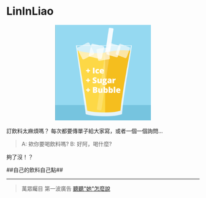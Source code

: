 # LinInLiao

<p align="center">
  <img src="docs/icon.png" alt="LinInLiao icon" width="250">
</p>

訂飲料太麻煩嗎？
每次都要傳單子給大家寫，或者一個一個詢問...

> A: 欸你要喝飲料嗎?
> B: 好阿，喝什麼?

夠了沒！？


##自己的飲料自己點##

---

>萬眾矚目 第一波廣告
>[聽聽"她"怎麼說](https://translate.google.com.tw/?source=osdd#zh-CN/zh-CN/%E5%93%A9%E6%84%9B%20%E6%9E%97%E5%9B%A0%E8%81%8A%E6%9F%90%E3%80%82%0A%0A%E5%BE%8C%E9%98%BF%EF%BC%8C%E6%9E%97%E6%AE%BA%E6%B4%A8%EF%BC%9F%E3%80%82%0A%0A%E6%B8%85%E5%BF%83%E5%92%A7%EF%BC%9F%E3%80%82%0A%0A%E4%BA%94%E5%91%8A%E4%BD%8E%EF%BC%8C%E5%93%87%E8%AC%80%E6%84%9B%E3%80%82)

